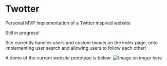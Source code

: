 # Twotter
Personal MVP Implementation of a Twitter inspired website

Still in progress!

Site currently handles users and custom twoots on the index page, onto implementing user search and allowing users to follow each other! 

A demo of the current website prototype is below:
![Image on imgur here](http://i.imgur.com/IYLFBZB.jpg)
